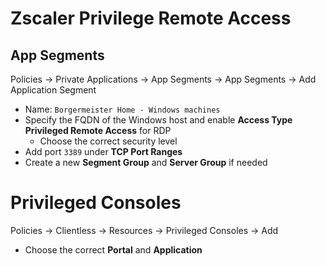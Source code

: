 # Zscaler Privilege Remote Access

## App Segments

Policies -> Private Applications -> App Segments -> App Segments -> Add Application Segment
- Name: `Borgermeister Home - Windows machines`
- Specify the FQDN of the Windows host and enable **Access Type Privileged Remote Access** for RDP
  - Choose the correct security level
- Add port `3389` under **TCP Port Ranges**
- Create a new **Segment Group** and **Server Group** if needed

# Privileged Consoles

Policies -> Clientless -> Resources -> Privileged Consoles -> Add
- Choose the correct **Portal** and **Application**
